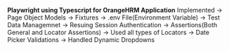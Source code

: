 <b>Playwright using Typescript for OrangeHRM Application</b>
Implemented 
-> Page Object Models
-> Fixtures
-> .env File(Environment Variable)
-> Test Data Managemnet
-> Resuing Session Authentication
-> Assertions(Both General and Locator Assertions)
-> Used all types of Locators
-> Date Picker Validations
-> Handled Dynamic Dropdowns
